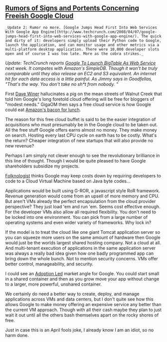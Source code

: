 ## [Rumors of Signs and Portents Concerning Freeish Google Cloud](/blog/2008/4/7/rumors-of-signs-and-portents-concerning-freeish-google-cloud.html)

    

    _Update 2: Rumor no more. [Google Jumps Head First Into Web Services With Google App Engine](http://www.techcrunch.com/2008/04/07/google-jumps-head-first-into-web-services-with-google-app-engine/). The quick and dirty of it: developers simply upload their Python code to Google, launch the application, and can monitor usage and other metrics via a multi-platform desktop application. There were 10,000 developer slots open and of course I was too late. More as the cobra strikes._  
_Update: TechCrunch reports [Google To Launch BigTable As Web Service](http://www.techcrunch.com/2008/04/04/source-google-to-launch-bigtable-as-web-service/) next week. It competes with Amazon's SimpleDB. Though it won't be truly comparable until they also release an EC2 and S3 equivalent. An internet hit for each data access is a little painful. As Jimmy says in Goodfellas, "That's the way. You don't take no sh*t from nobody. "_  

First [Dave Winer](http://www.scripting.com/stories/2008/03/29/pigs.html) hallucinates a pig on the mean streets of Walnut Creek that told him Google's long foretold cloud offering will be free for bloggers of "modest needs." GigaOM then says a free cloud service is how Google could eat [Amazon's bacon for lunch](http://gigaom.com/2008/03/31/how-google-can-eat-amazons-lunch/).  

The reason for this free cloud buffet is said to be the easier integration of acquisitions who must presumably be in the Google cloud to be taken out. All the free stuff Google offers earns almost no money. They make money on search. Hosting every last CPU cycle on earth has to be costly. What's the return? Cheaper integration of new startups that will also provide no new revenue?  

Perhaps I am simply not clever enough to see the revolutionary brilliance in this line of thought. Though I would be quite pleased to have Google shareholders subsidize my projects.  

[Folknologist](http://www.folknology.com/blogs/default/2008/04/01/1207046700000.html) thinks Google may keep costs down by requiring developers to code to a Cloud Virtual Machine based on Java byte codes...  

Applications would be built using G-ROR, a javascript style RoR framework. Revenue generation would come from an upsell of more memory and CPU. But aren't VMs already the perfect encapsulation from the cloud provider perspective? They just load 'em and run 'em. Seems cost effective enough. For the developer VMs also allow all required flexibility. You don't need to be locked into one environment. You can pick from a large number of operating systems and even wider variety of frameworks. Why lock in?  

If the model is to treat the cloud like one giant Tomcat application server so you can squeeze more users on the same amount of hardware then Google would just be the worlds largest shared hosting company. Not a cloud at all. And multi-tenant execution of applications in the same application server was always a really bad idea given how one badly programmed app can bring down the whole bunch. Not to mention security concerns. VMs offer better control, manageability, and security.  

I could see an [Adoption Led](http://blogs.sun.com/webmink/entry/the_adoption_led_market) market angle for Google. You could start small in a shared container and then as you grow move your app without change to a larger, more powerful, unshared container.  

We certainly do need a better way to create, deploy, and manage applications across VMs and data centers, but I don't quite see how this allows Google to make money offering an expensive service any better than the current VM approach. Though with all their cash maybe they plan to just wait it out until all the others bash themselves apart on the rocky shores of free.  

Just in case this is an April fools joke, I already know I am an idiot, so no harm done.    